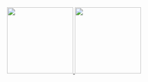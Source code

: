 
<div align="center">
  <a href="https://github.com/vrvneto">
  <img height="150em" src="https://github-readme-stats.vercel.app/api?username=vrvneto&show_icons=true&theme=merko&include_all_commits=true&count_private=true"/>
  <img height="150em" src="https://github-readme-stats.vercel.app/api/top-langs/?username=vrvneto&layout=compact&langs_count=7&theme=merko"/>
</div>
<div>
 
  </div>
